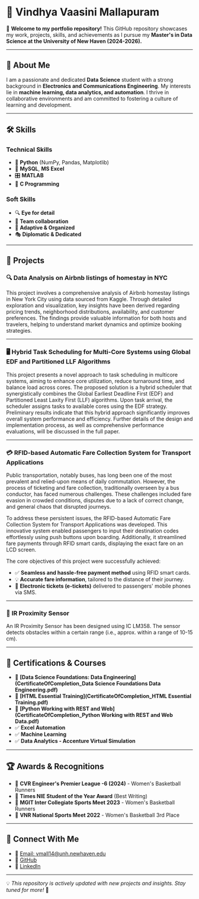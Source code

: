 # 📌 Vindhya Vaasini Mallapuram

🚀 **Welcome to my portfolio repository!** This GitHub repository showcases my work, projects, skills, and achievements as I pursue my **Master's in Data Science at the University of New Haven (2024-2026).**

---

## 🌟 About Me
I am a passionate and dedicated **Data Science** student with a strong background in **Electronics and Communications Engineering**. My interests lie in **machine learning, data analytics, and automation**. I thrive in collaborative environments and am committed to fostering a culture of learning and development.

---

## 🛠 Skills
### **Technical Skills**
- 🐍 **Python** (NumPy, Pandas, Matplotlib)
- 💾 **MySQL**, **MS Excel**
- 🎛 **MATLAB**
- 🔧 **C Programming**

### **Soft Skills**
- 🔍 **Eye for detail**
- 🤝 **Team collaboration**
- 🎯 **Adaptive & Organized**
- 🎭 **Diplomatic & Dedicated**

---

## 📂 Projects
### 🔍 **Data Analysis on Airbnb listings of homestay in NYC**
This project involves a comprehensive analysis of Airbnb homestay listings in New York City using data sourced from Kaggle. Through detailed exploration and visualization, key insights have been derived regarding pricing trends, neighborhood distributions, availability, and customer preferences. The findings provide valuable information for both hosts and travelers, helping to understand market dynamics and optimize booking strategies.

---

### 🖥️ **Hybrid Task Scheduling for Multi-Core Systems using Global EDF and Partitioned LLF Algorithms**
This project presents a novel approach to task scheduling in multicore systems, aiming to enhance core utilization, reduce turnaround time, and balance load across cores. The proposed solution is a hybrid scheduler that synergistically combines the Global Earliest Deadline First (EDF) and Partitioned Least Laxity First (LLF) algorithms. Upon task arrival, the scheduler assigns tasks to available cores using the EDF strategy. Preliminary results indicate that this hybrid approach significantly improves overall system performance and efficiency. Further details of the design and implementation process, as well as comprehensive performance evaluations, will be discussed in the full paper.

---

### 💳 **RFID-based Automatic Fare Collection System for Transport Applications**
Public transportation, notably buses, has long been one of the most prevalent and relied-upon means of daily commutation. However, the process of ticketing and fare collection, traditionally overseen by a bus conductor, has faced numerous challenges. These challenges included fare evasion in crowded conditions, disputes due to a lack of correct change, and general chaos that disrupted journeys.

To address these persistent issues, the RFID-based Automatic Fare Collection System for Transport Applications was developed. This innovative system enabled passengers to input their destination codes effortlessly using push buttons upon boarding. Additionally, it streamlined fare payments through RFID smart cards, displaying the exact fare on an LCD screen.

The core objectives of this project were successfully achieved:
- ✅ **Seamless and hassle-free payment method** using RFID smart cards.
- 💡 **Accurate fare information**, tailored to the distance of their journey.
- 📱 **Electronic tickets (e-tickets)** delivered to passengers' mobile phones via SMS.

---

### 🔧 **IR Proximity Sensor**
An IR Proximity Sensor has been designed using IC LM358. The sensor detects obstacles within a certain range (i.e., approx. within a range of 10-15 cm).

---

## 📜 Certifications & Courses
- 📑 **[Data Science Foundations: Data Engineering](CertificateOfCompletion_Data Science Foundations Data Engineering.pdf)**
- 📑 **[HTML Essential Training](CertificateOfCompletion_HTML Essential Training.pdf)**
- 📑 **[Python Working with REST and Web](CertificateOfCompletion_Python Working with REST and Web Data.pdf)**
- ✅ **Excel Automation**
- ✅ **Machine Learning**
- ✅ **Data Analytics - Accenture Virtual Simulation**

---

## 🏆 Awards & Recognitions
- 🏀 **CVR Engineer's Premier League -6 (2024)** - Women's Basketball Runners
- 🏅 **Times NIE Student of the Year Award** (Best Writing)
- 🏀 **MGIT Inter Collegiate Sports Meet 2023** - Women's Basketball Runners
- 🥉 **VNR National Sports Meet 2022** - Women's Basketball 3rd Place

---

## 🤝 Connect With Me
- 📧 [Email: vmall14@unh.newhaven.edu](mailto:vmall14@unh.newhaven.edu)
- 🔗 [GitHub](https://github.com/VinVa02)
- 🔗 [LinkedIn](https://www.linkedin.com/in/vindhya-vaasini-m/)

---

💡 *This repository is actively updated with new projects and insights. Stay tuned for more!* 🚀
